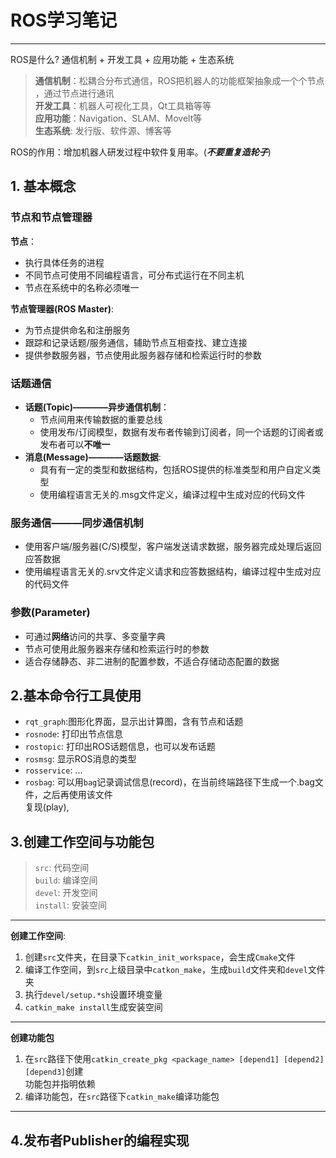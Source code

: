 # ROS学习笔记
---------------------------

ROS是什么?  通信机制 + 开发工具 + 应用功能 + 生态系统  
> **通信机制**：松耦合分布式通信，ROS把机器人的功能框架抽象成一个个节点 ，通过节点进行通讯  
> **开发工具**：机器人可视化工具，Qt工具箱等等  
> **应用功能**：Navigation、SLAM、Movelt等  
> **生态系统**: 发行版、软件源、博客等  

ROS的作用：增加机器人研发过程中软件复用率。(***不要重复造轮子***)  
## 1. 基本概念
### 节点和节点管理器  
**节点**：
+ 执行具体任务的进程
+ 不同节点可使用不同编程语言，可分布式运行在不同主机
+ 节点在系统中的名称必须唯一  

**节点管理器(ROS Master)**:  
+ 为节点提供命名和注册服务
+ 跟踪和记录话题/服务通信，辅助节点互相查找、建立连接
+ 提供参数服务器，节点使用此服务器存储和检索运行时的参数

### 话题通信
+ **话题(Topic)————异步通信机制**：
    - 节点间用来传输数据的重要总线
    - 使用发布/订阅模型，数据有发布者传输到订阅者，同一个话题的订阅者或发布者可以**不唯一**
+ **消息(Message)————话题数据**:
    - 具有有一定的类型和数据结构，包括ROS提供的标准类型和用户自定义类型
    - 使用编程语言无关的.msg文件定义，编译过程中生成对应的代码文件
### 服务通信———同步通信机制
+ 使用客户端/服务器(C/S)模型，客户端发送请求数据，服务器完成处理后返回应答数据
+ 使用编程语言无关的.srv文件定义请求和应答数据结构，编译过程中生成对应的代码文件  
### 参数(Parameter)
+ 可通过**网络**访问的共享、多变量字典
+ 节点可使用此服务器来存储和检索运行时的参数
+ 适合存储静态、非二进制的配置参数，不适合存储动态配置的数据
## 2.基本命令行工具使用
+ `rqt_graph`:图形化界面，显示出计算图，含有节点和话题
+ `rosnode`: 打印出节点信息
+ `rostopic`: 打印出ROS话题信息，也可以发布话题
+ `rosmsg`: 显示ROS消息的类型
+ `rosservice`: ...
+ `rosbag`: 可以用`bag`记录调试信息(record)，在当前终端路径下生成一个.bag文件，之后再使用该文件<br>
复现(play),
## 3.创建工作空间与功能包
> `src`: 代码空间<br>
> `build`: 编译空间<br>
> `devel`: 开发空间<br>
>`install`: 安装空间<br>  
------------------------
**创建工作空间**:<br>
1. 创建`src`文件夹，在目录下`catkin_init_workspace`，会生成`Cmake`文件
2. 编译工作空间，到`src`上级目录中`catkon_make`，生成`build`文件夹和`devel`文件夹
3. 执行`devel/setup.*sh`设置环境变量
4. `catkin_make install`生成安装空间<br>
------------------------
**创建功能包**  
1. 在`src`路径下使用`catkin_create_pkg <package_name> [depend1] [depend2] [depend3]`创建<br>
功能包并指明依赖  
2. 编译功能包，在`src`路径下`catkin_make`编译功能包
--------------------
## 4.发布者Publisher的编程实现
